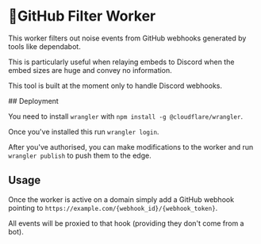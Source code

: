 # 👷GitHub Filter Worker

This worker filters out noise events from GitHub webhooks generated by tools like dependabot.

This is particularly useful when relaying embeds to Discord when the embed sizes are huge and convey no information.

This tool is built at the moment only to handle Discord webhooks.

## Deployment

You need to install `wrangler` with `npm install -g @cloudflare/wrangler`.

Once you've installed this run `wrangler login`.

After you've authorised, you can make modifications to the worker and run `wrangler publish` to push them to the edge.

## Usage

Once the worker is active on a domain simply add a GitHub webhook pointing to `https://example.com/{webhook_id}/{webhook_token}`.

All events will be proxied to that hook (providing they don't come from a bot).
